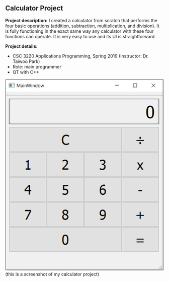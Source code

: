 ## Calculator Project

**Project description:** I created a calculator from scratch that performs the four basic operations (addition, subtraction, multiplication, and division). It is fully functioning in the exact same way any calculator with these four functions can operate. It is very easy to use and its UI is straightforward. <br>

**Project details:**
- CSC 3220 Applications Programming, Spring 2019 (Instructor: Dr. Taiwoo Park)
- Role: main programmer
- QT with C++

<img src="images/calculator.PNG?raw=true"/>
<br>
(this is a screenshot of my calculator project)
